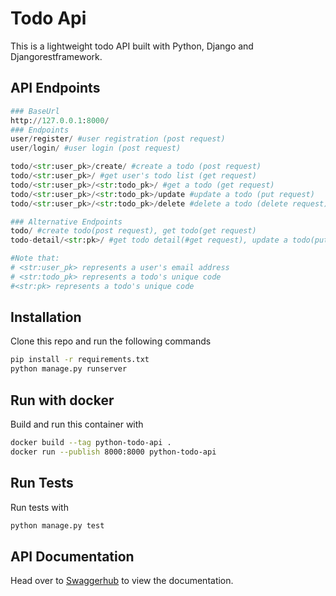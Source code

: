 # Todo Api
This is a lightweight todo API built with Python, Django and Djangorestframework. 

## API Endpoints
```python
### BaseUrl
http://127.0.0.1:8000/
### Endpoints
user/register/ #user registration (post request)
user/login/ #user login (post request)

todo/<str:user_pk>/create/ #create a todo (post request)
todo/<str:user_pk>/ #get user's todo list (get request)
todo/<str:user_pk>/<str:todo_pk>/ #get a todo (get request)
todo/<str:user_pk>/<str:todo_pk>/update #update a todo (put request)
todo/<str:user_pk>/<str:todo_pk>/delete #delete a todo (delete request)

### Alternative Endpoints
todo/ #create todo(post request), get todo(get request)
todo-detail/<str:pk>/ #get todo detail(#get request), update a todo(put request), delete a todo(delete request) 

#Note that: 
# <str:user_pk> represents a user's email address
# <str:todo_pk> represents a todo's unique code
#<str:pk> represents a todo's unique code

``` 

## Installation
Clone this repo and run the following commands

```bash
pip install -r requirements.txt
python manage.py runserver
```

## Run with docker
Build and run this container with
```bash
docker build --tag python-todo-api .
docker run --publish 8000:8000 python-todo-api
```


## Run Tests
Run tests with
```bash
python manage.py test
```

## API Documentation
Head over to [Swaggerhub](https://app.swaggerhub.com/apis/unyime1/todo-api/1.0.0) to view the documentation.
